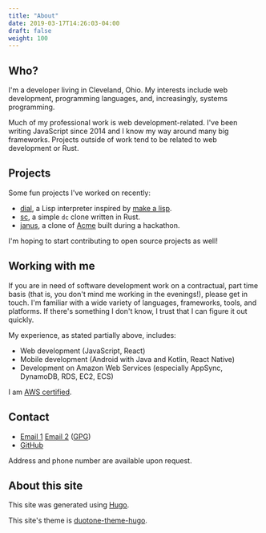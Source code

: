 ```yaml
---
title: "About"
date: 2019-03-17T14:26:03-04:00
draft: false
weight: 100
---
```


## Who?

I'm a developer living in Cleveland, Ohio. My interests include web development,
programming languages, and, increasingly, systems programming.

Much of my professional work is web development-related. I've been writing 
JavaScript since 2014 and I know my way around many big frameworks.
Projects outside of work tend to be related to web development or Rust.

## Projects

Some fun projects I've worked on recently:

- [dial](https://github.com/rfaulhaber/dial), a Lisp interpreter inspired by [make a lisp](https://github.com/kanaka/mal).
- [sc](https://github.com/rfaulhaber/sc), a simple `dc` clone written in Rust.
- [janus](https://github.com/rfaulhaber/janus-proto), a clone of [Acme](http://acme.cat-v.org/) built during a hackathon.

I'm hoping to start contributing to open source projects as well!

## Working with me

If you are in need of software development work on a contractual, part time
basis (that is, you don't mind me working in the evenings!), please get in
touch. I'm familiar with a wide variety of languages, frameworks, tools, and
platforms. If there's something I don't know, I trust that I can figure it out
quickly.

My experience, as stated partially above, includes:

- Web development (JavaScript, React)
- Mobile development (Android with Java and Kotlin, React Native)
- Development on Amazon Web Services (especially AppSync, DynamoDB, RDS, EC2, ECS)

I am [AWS certified](https://www.certmetrics.com/amazon/public/badge.aspx?i=2&t=c&d=2018-09-08&ci=AWS00490765).  

## Contact

- [Email 1](mailto:faulhaberryan@gmail.com) [Email 2](mailto:ryan@sys9.net) ([GPG](/gpg1.txt))
- [GitHub](https://github.com/rfaulhaber)

Address and phone number are available upon request.

## About this site

This site was generated using [Hugo](https://gohugo.io).

This site's theme is [duotone-theme-hugo](https://github.com/rfaulhaber/duotone-theme-hugo).
